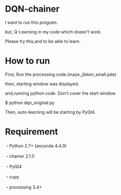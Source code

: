 # DQN-chainer
 I want to run this program.
 
 but, Q-Learning in my code which doesn't work.
 
 Please try this,and to be able to learn.
 
 # How to run

First, Run the processing code.(maze_jikken_small.pde)

then, starting window was displayed.

and,running python code. Don't cover the start window.


$ python dqn_original.py

Then, auto-learning will be starting by PyQt4.
 
 

# Requirement
・Python 2.7+ (anconda 4.4.0)

・chainer 2.1.0

・PyQt4

・cupy

・processing 3.4+

